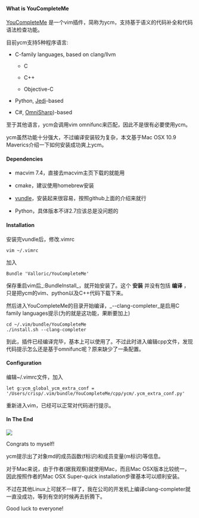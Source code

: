 #### What is YouCompleteMe

[YouCompleteMe](https://github.com/Valloric/YouCompleteMe) 是一个vim插件，简称为ycm，支持基于语义的代码补全和代码语法检查功能。

目前ycm支持5种程序语言:

* C-family languages, based on clang/llvm

    * C

    * C++

    * Objective-C

* Python, [Jedi](https://github.com/davidhalter/jedi)-based
    
* C#, [OmniSharp](https://github.com/nosami/OmniSharpServer))-based

至于其他语言，ycm会调用vim omnifunc来匹配，因此不是很有必要使用ycm。

ycm虽然功能十分强大，不过编译安装较为复杂，本文基于Mac OSX 10.9 Maverics介绍一下如何安装成功爽上ycm。

#### Dependencies

* macvim 7.4，直接去macvim主页下载的就能用

* cmake，建议使用homebrew安装

* [vundle](https://github.com/gmarik/Vundle.vim)，安装起来很容易，按照github上面的介绍来就行

* Python，具体版本不详2.7应该总是没问题的

#### Installation

安装完vundle后，修改.vimrc

    vim ~/.vimrc

加入
    
    Bundle 'Valloric/YouCompleteMe'

保存重启vim后_:BundleInstall_，就开始安装了。这个 __安装__ 并没有包括 __编译__ ，只是把ycm的vim、python以及C++代码下载下来。

然后进入YouCompleteMe的目录开始编译，_--clang-completer_是启用C family languages提示(为的就是这功能，果断要加上)

    cd ~/.vim/bundle/YouCompleteMe
    ./install.sh --clang-completer

到此，插件已经编译完毕，基本上可以使用了。不过此时进入编辑cpp文件，发现代码提示怎么还是基于omnifunc呢？原来缺少了一条配置。

#### Configuration

编辑~/.vimrc文件，加入

    let g:ycm_global_ycm_extra_conf = '/Users/crisp/.vim/bundle/YouCompleteMe/cpp/ycm/.ycm_extra_conf.py'

重新进入vim，已经可以正常对代码进行提示。

#### In The End

![](http://crispgm.github.io/image/ycm.png)

Congrats to myself! 

ycm提示出了对象md的成员函数(f标识)和成员变量(m标识)等信息。

对于Mac来说，由于作者(据我观察)就使用Mac，而且Mac OSX版本比较统一，因此按照作者的Mac OSX Super-quick installation步骤基本可以顺利安装。

不过在其他Linux上可就不一样了，我在公司的开发机上编译clang-completer就一直没成功，等到有空的时候再去折腾下。

Good luck to everyone!
